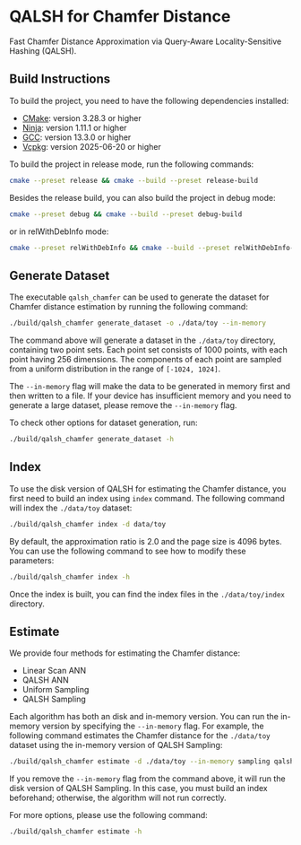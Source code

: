 # QALSH for Chamfer Distance

Fast Chamfer Distance Approximation via Query-Aware Locality-Sensitive Hashing (QALSH).

## Build Instructions

To build the project, you need to have the following dependencies installed:

- [CMake](https://cmake.org/): version 3.28.3 or higher
- [Ninja](https://ninja-build.org/): version 1.11.1 or higher
- [GCC](https://gcc.gnu.org/): version 13.3.0 or higher
- [Vcpkg](https://vcpkg.io/en/): version 2025-06-20 or higher

To build the project in release mode, run the following commands:

```bash
cmake --preset release && cmake --build --preset release-build
```

Besides the release build, you can also build the project in debug mode:

```bash
cmake --preset debug && cmake --build --preset debug-build
```

or in relWithDebInfo mode:

```bash
cmake --preset relWithDebInfo && cmake --build --preset relWithDebInfo-build
```

## Generate Dataset

The executable `qalsh_chamfer` can be used to generate the dataset for Chamfer distance estimation by running the following command:

```bash
./build/qalsh_chamfer generate_dataset -o ./data/toy --in-memory
```

The command above will generate a dataset in the `./data/toy` directory, containing two point sets. Each point set consists of 1000 points, with each point having 256 dimensions. The components of each point are sampled from a uniform distribution in the range of `[-1024, 1024]`.

The `--in-memory` flag will make the data to be generated in memory first and then written to a file. If your device has insufficient memory and you need to generate a large dataset, please remove the `--in-memory` flag.

To check other options for dataset generation, run:

```bash
./build/qalsh_chamfer generate_dataset -h
```

## Index

To use the disk version of QALSH for estimating the Chamfer distance, you first need to build an index using `index` command. The following command will index the `./data/toy` dataset:

```bash
./build/qalsh_chamfer index -d data/toy
```

By default, the approximation ratio is 2.0 and the page size is 4096 bytes. You can use the following command to see how to modify these parameters:

```bash
./build/qalsh_chamfer index -h
```

Once the index is built, you can find the index files in the `./data/toy/index` directory.

## Estimate

We provide four methods for estimating the Chamfer distance:

- Linear Scan ANN
- QALSH ANN
- Uniform Sampling
- QALSH Sampling

Each algorithm has both an disk and in-memory version. You can run the in-memory version by specifying the `--in-memory` flag. For example, the following command estimates the Chamfer distance for the `./data/toy` dataset using the in-memory version of QALSH Sampling:

```bash
./build/qalsh_chamfer estimate -d ./data/toy --in-memory sampling qalsh
```

If you remove the `--in-memory` flag from the command above, it will run the disk version of QALSH Sampling. In this case, you must build an index beforehand; otherwise, the algorithm will not run correctly.

For more options, please use the following command:

```bash
./build/qalsh_chamfer estimate -h
```
